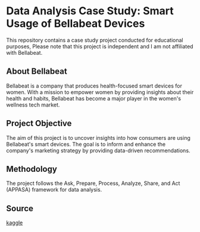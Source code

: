 # Data Analysis Case Study: Smart Usage of Bellabeat Devices
This repository contains a case study project conducted for educational purposes, Please note that this project is independent and I am not affiliated with Bellabeat.


## About Bellabeat
Bellabeat is a company that produces health-focused smart devices for women. With a mission to empower women by providing insights about their health and habits, Bellabeat has become a major player in the women's wellness tech market.

## Project Objective
The aim of this project is to uncover insights into how consumers are using Bellabeat's smart devices. The goal is to inform and enhance the company's marketing strategy by providing data-driven recommendations.

## Methodology
The project follows the Ask, Prepare, Process, Analyze, Share, and Act (APPASA) framework for data analysis.

## Source
[kaggle](https://www.kaggle.com/datasets/arashnic/fitbit)
